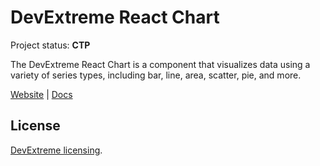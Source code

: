 # DevExtreme React Chart

Project status: **CTP**

The DevExtreme React Chart is a component that visualizes data using a variety of series types, including bar, line, area, scatter, pie, and more.

[Website](https://devexpress.github.io/devextreme-reactive/react/chart/)
|
[Docs](https://devexpress.github.io/devextreme-reactive/react/chart/docs/)

## License

[DevExtreme licensing](https://js.devexpress.com/licensing/).
